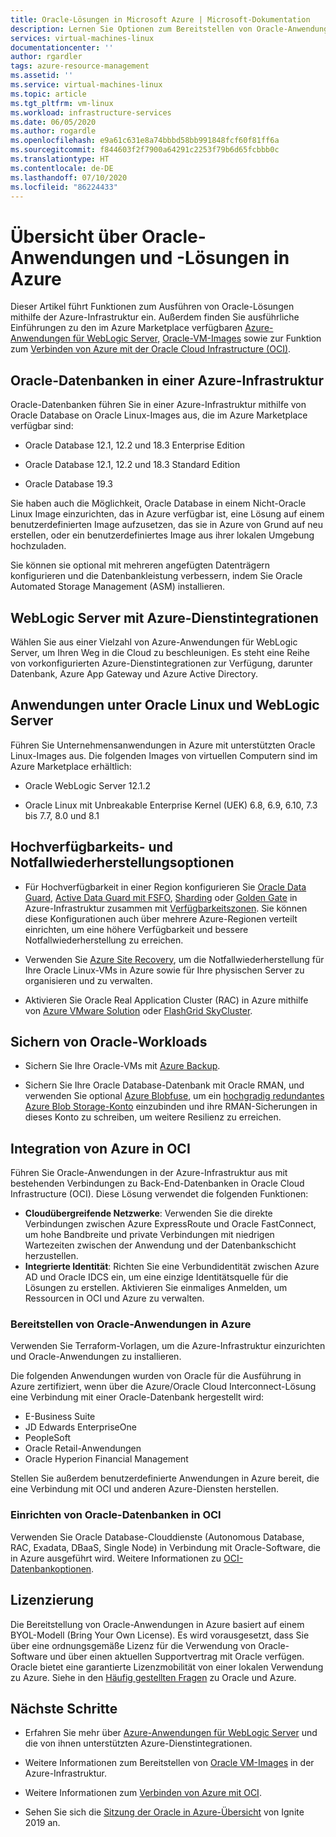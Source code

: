 ```yaml
---
title: Oracle-Lösungen in Microsoft Azure | Microsoft-Dokumentation
description: Lernen Sie Optionen zum Bereitstellen von Oracle-Anwendungen und -Lösungen in Microsoft Azure kennen, einschließlich der vollständigen Ausführung in einer Azure-Infrastruktur oder der Verwendung von cloudübergreifender Konnektivität mit Oracle Cloud Infrastructure (OCI).
services: virtual-machines-linux
documentationcenter: ''
author: rgardler
tags: azure-resource-management
ms.assetid: ''
ms.service: virtual-machines-linux
ms.topic: article
ms.tgt_pltfrm: vm-linux
ms.workload: infrastructure-services
ms.date: 06/05/2020
ms.author: rogardle
ms.openlocfilehash: e9a61c631e8a74bbbd58bb991848fcf60f81ff6a
ms.sourcegitcommit: f844603f2f7900a64291c2253f79b6d65fcbbb0c
ms.translationtype: HT
ms.contentlocale: de-DE
ms.lasthandoff: 07/10/2020
ms.locfileid: "86224433"
---
```

# <a name="overview-of-oracle-applications-and-solutions-on-azure"></a>Übersicht über Oracle-Anwendungen und -Lösungen in Azure

Dieser Artikel führt Funktionen zum Ausführen von Oracle-Lösungen mithilfe der Azure-Infrastruktur ein. Außerdem finden Sie ausführliche Einführungen zu den im Azure Marketplace verfügbaren [Azure-Anwendungen für WebLogic Server](oracle-weblogic.md), [Oracle-VM-Images](oracle-vm-solutions.md) sowie zur Funktion zum [Verbinden von Azure mit der Oracle Cloud Infrastructure (OCI)](oracle-oci-overview.md).

## <a name="oracle-databases-on-azure-infrastructure"></a>Oracle-Datenbanken in einer Azure-Infrastruktur

Oracle-Datenbanken führen Sie in einer Azure-Infrastruktur mithilfe von Oracle Database on Oracle Linux-Images aus, die im Azure Marketplace verfügbar sind:

* Oracle Database 12.1, 12.2 und 18.3 Enterprise Edition 

* Oracle Database 12.1, 12.2 und 18.3 Standard Edition

* Oracle Database 19.3

Sie haben auch die Möglichkeit, Oracle Database in einem Nicht-Oracle Linux Image einzurichten, das in Azure verfügbar ist, eine Lösung auf einem benutzerdefinierten Image aufzusetzen, das sie in Azure von Grund auf neu erstellen, oder ein benutzerdefiniertes Image aus ihrer lokalen Umgebung hochzuladen.

Sie können sie optional mit mehreren angefügten Datenträgern konfigurieren und die Datenbankleistung verbessern, indem Sie Oracle Automated Storage Management (ASM) installieren.

## <a name="weblogic-server-with-azure-service-integrations"></a>WebLogic Server mit Azure-Dienstintegrationen

Wählen Sie aus einer Vielzahl von Azure-Anwendungen für WebLogic Server, um Ihren Weg in die Cloud zu beschleunigen.  Es steht eine Reihe von vorkonfigurierten Azure-Dienstintegrationen zur Verfügung, darunter Datenbank, Azure App Gateway und Azure Active Directory.

## <a name="applications-on-oracle-linux-and-weblogic-server"></a>Anwendungen unter Oracle Linux und WebLogic Server

Führen Sie Unternehmensanwendungen in Azure mit unterstützten Oracle Linux-Images aus. Die folgenden Images von virtuellen Computern sind im Azure Marketplace erhältlich:

* Oracle WebLogic Server 12.1.2

* Oracle Linux mit Unbreakable Enterprise Kernel (UEK) 6.8, 6.9, 6.10, 7.3 bis 7.7, 8.0 und 8.1 

## <a name="high-availability-and-disaster-recovery-options"></a>Hochverfügbarkeits- und Notfallwiederherstellungsoptionen

* Für Hochverfügbarkeit in einer Region konfigurieren Sie [Oracle Data Guard](https://docs.oracle.com/cd/B19306_01/server.102/b14239/concepts.htm#g1049956), [Active Data Guard mit FSFO](https://docs.oracle.com/en/database/oracle/oracle-database/12.2/dgbkr/index.html), [Sharding](https://docs.oracle.com/en/database/oracle/oracle-database/12.2/admin/sharding-overview.html) oder [Golden Gate](https://www.oracle.com/middleware/technologies/goldengate.html) in Azure-Infrastruktur zusammen mit [Verfügbarkeitszonen](../../../availability-zones/az-overview.md). Sie können diese Konfigurationen auch über mehrere Azure-Regionen verteilt einrichten, um eine höhere Verfügbarkeit und bessere Notfallwiederherstellung zu erreichen.

* Verwenden Sie [Azure Site Recovery](../../../site-recovery/site-recovery-overview.md), um die Notfallwiederherstellung für Ihre Oracle Linux-VMs in Azure sowie für Ihre physischen Server zu organisieren und zu verwalten. 

* Aktivieren Sie Oracle Real Application Cluster (RAC) in Azure mithilfe von [Azure VMware Solution](https://docs.microsoft.com/azure/vmware-cloudsimple/oracle-real-application-clusters/) oder [FlashGrid SkyCluster](https://www.flashgrid.io/oracle-rac-in-azure/).

## <a name="backup-oracle-workloads"></a>Sichern von Oracle-Workloads

* Sichern Sie Ihre Oracle-VMs mit [Azure Backup](https://docs.microsoft.com/azure/backup/backup-overview).

* Sichern Sie Ihre Oracle Database-Datenbank mit Oracle RMAN, und verwenden Sie optional [Azure Blobfuse](https://docs.microsoft.com/azure/storage/blobs/storage-how-to-mount-container-linux), um ein [hochgradig redundantes Azure Blob Storage-Konto](https://docs.microsoft.com/azure/storage/common/storage-redundancy) einzubinden und ihre RMAN-Sicherungen in dieses Konto zu schreiben, um weitere Resilienz zu erreichen.

## <a name="integration-of-azure-with-oci"></a>Integration von Azure in OCI

Führen Sie Oracle-Anwendungen in der Azure-Infrastruktur aus mit bestehenden Verbindungen zu Back-End-Datenbanken in Oracle Cloud Infrastructure (OCI). Diese Lösung verwendet die folgenden Funktionen: 

* **Cloudübergreifende Netzwerke**: Verwenden Sie die direkte Verbindungen zwischen Azure ExpressRoute und Oracle FastConnect, um hohe Bandbreite und private Verbindungen mit niedrigen Wartezeiten zwischen der Anwendung und der Datenbankschicht herzustellen.
* **Integrierte Identität**: Richten Sie eine Verbundidentität zwischen Azure AD und Oracle IDCS ein, um eine einzige Identitätsquelle für die Lösungen zu erstellen. Aktivieren Sie einmaliges Anmelden, um Ressourcen in OCI und Azure zu verwalten.

### <a name="deploy-oracle-applications-on-azure"></a>Bereitstellen von Oracle-Anwendungen in Azure

Verwenden Sie Terraform-Vorlagen, um die Azure-Infrastruktur einzurichten und Oracle-Anwendungen zu installieren. 

Die folgenden Anwendungen wurden von Oracle für die Ausführung in Azure zertifiziert, wenn über die Azure/Oracle Cloud Interconnect-Lösung eine Verbindung mit einer Oracle-Datenbank hergestellt wird:

* E-Business Suite
* JD Edwards EnterpriseOne
* PeopleSoft
* Oracle Retail-Anwendungen
* Oracle Hyperion Financial Management

Stellen Sie außerdem benutzerdefinierte Anwendungen in Azure bereit, die eine Verbindung mit OCI und anderen Azure-Diensten herstellen.

### <a name="set-up-oracle-databases-in-oci"></a>Einrichten von Oracle-Datenbanken in OCI

Verwenden Sie Oracle Database-Clouddienste (Autonomous Database, RAC, Exadata, DBaaS, Single Node) in Verbindung mit Oracle-Software, die in Azure ausgeführt wird. Weitere Informationen zu [OCI-Datenbankoptionen](https://docs.cloud.oracle.com/iaas/Content/Database/Concepts/databaseoverview.htm). 
 

## <a name="licensing"></a>Lizenzierung

Die Bereitstellung von Oracle-Anwendungen in Azure basiert auf einem BYOL-Modell (Bring Your Own License). Es wird vorausgesetzt, dass Sie über eine ordnungsgemäße Lizenz für die Verwendung von Oracle-Software und über einen aktuellen Supportvertrag mit Oracle verfügen. Oracle bietet eine garantierte Lizenzmobilität von einer lokalen Verwendung zu Azure. Siehe in den [Häufig gestellten Fragen](https://www.oracle.com/cloud/technologies/oracle-azure-faq.html) zu Oracle und Azure.

## <a name="next-steps"></a>Nächste Schritte

* Erfahren Sie mehr über [Azure-Anwendungen für WebLogic Server](oracle-weblogic.md) und die von ihnen unterstützten Azure-Dienstintegrationen.

* Weitere Informationen zum Bereitstellen von [Oracle VM-Images](oracle-vm-solutions.md) in der Azure-Infrastruktur.

* Weitere Informationen zum [Verbinden von Azure mit OCI](oracle-oci-overview.md).

* Sehen Sie sich die [Sitzung der Oracle in Azure-Übersicht](https://myignite.techcommunity.microsoft.com/sessions/82915) von Ignite 2019 an. 

